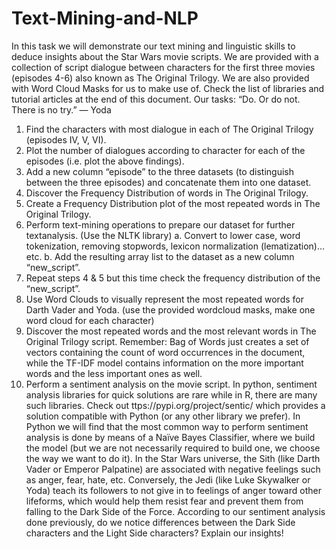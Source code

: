 # Text-Mining-and-NLP

In this task we will demonstrate our text mining and linguistic skills to deduce insights about the Star Wars movie scripts. We are provided with a collection of script dialogue between characters for the first three movies (episodes 4-6) also known as The Original Trilogy. We are also provided with Word Cloud Masks for us to make use of. Check the list of libraries and tutorial articles at the end of this document.
Our tasks: “Do. Or do not. There is no try.” — Yoda

1. Find the characters with most dialogue in each of The Original Trilogy (episodes IV, V, VI).
2. Plot the number of dialogues according to character for each of the episodes (i.e. plot the above findings).
3. Add a new column “episode” to the three datasets (to distinguish between the three episodes) and concatenate them into one dataset.
4. Discover the Frequency Distribution of words in The Original Trilogy.
5. Create a Frequency Distribution plot of the most repeated words in The Original Trilogy.
6. Perform text-mining operations to prepare our dataset for further textanalysis. (Use the NLTK library) a. Convert to lower case, word tokenization, removing stopwords, lexicon normalization (lematization)…etc. b. Add the resulting array list to the dataset as a new column “new_script”.
7. Repeat steps 4 & 5 but this time check the frequency distribution of the “new_script”.
8. Use Word Clouds to visually represent the most repeated words for Darth Vader and Yoda. (use the provided wordcloud masks, make one word cloud for each character)
9. Discover the most repeated words and the most relevant words in The Original Trilogy script. Remember: Bag of Words just creates a set of vectors containing the count of word occurrences in the document, while the TF-IDF model contains information on the more important words and the less important ones as well.
10. Perform a sentiment analysis on the movie script. In python, sentiment analysis libraries for quick solutions are rare while in R, there are many such libraries. Check out ttps://pypi.org/project/sentic/ which provides a solution compatible with Python (or any other library we prefer). In Python we will find that the most common way to perform sentiment analysis is done by means of a Naïve Bayes Classifier, where we build the model (but we are not necessarily required to build one, we choose the way we want to do it). In the Star Wars universe, the Sith (like Darth Vader or Emperor Palpatine) are associated with negative feelings such as anger, fear, hate, etc. Conversely, the Jedi (like Luke Skywalker or Yoda) teach its followers to not give in to feelings of anger toward other lifeforms, which would help them resist fear and prevent them from falling to the Dark Side of the Force. According to our sentiment analysis done previously, do we notice differences between the Dark Side characters and the Light Side characters? Explain our insights!

